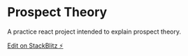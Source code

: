# Prospect Theory

A practice react project intended to explain prospect theory.

[Edit on StackBlitz ⚡️](https://stackblitz.com/edit/prospecttheory)
